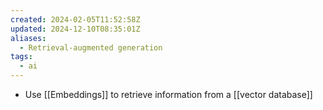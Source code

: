 ```yaml
---
created: 2024-02-05T11:52:58Z
updated: 2024-12-10T08:35:01Z
aliases:
  - Retrieval-augmented generation
tags:
  - ai
---
```

- Use [[Embeddings]] to retrieve information from a [[vector database]]